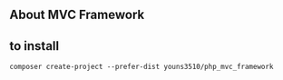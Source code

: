 ## About MVC Framework

## to install 

```
composer create-project --prefer-dist youns3510/php_mvc_framework
```
